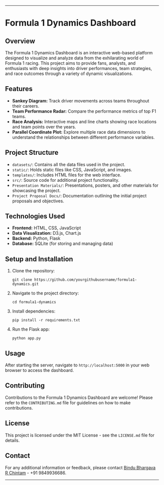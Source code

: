 ---

# Formula 1 Dynamics Dashboard

## Overview
The Formula 1 Dynamics Dashboard is an interactive web-based platform designed to visualize and analyze data from the exhilarating world of Formula 1 racing. This project aims to provide fans, analysts, and enthusiasts with deep insights into driver performances, team strategies, and race outcomes through a variety of dynamic visualizations.

## Features
- **Sankey Diagram:** Track driver movements across teams throughout their careers.
- **Team Performance Radar:** Compare the performance metrics of top F1 teams.
- **Race Analysis:** Interactive maps and line charts showing race locations and team points over the years.
- **Parallel Coordinate Plot:** Explore multiple race data dimensions to understand the relationships between different performance variables.

## Project Structure
- `datasets/`: Contains all the data files used in the project.
- `static/`: Holds static files like CSS, JavaScript, and images.
- `templates/`: Includes HTML files for the web interface.
- `src/`: Source code for additional project functionality.
- `Presentation Materials/`: Presentations, posters, and other materials for showcasing the project.
- `Project Proposal Docs/`: Documentation outlining the initial project proposals and objectives.

## Technologies Used
- **Frontend:** HTML, CSS, JavaScript
- **Data Visualization:** D3.js, Chart.js
- **Backend:** Python, Flask
- **Database:** SQLite (for storing and managing data)

## Setup and Installation
1. Clone the repository:
   ```
   git clone https://github.com/yourgithubusername/formula1-dynamics.git
   ```
2. Navigate to the project directory:
   ```
   cd formula1-dynamics
   ```
3. Install dependencies:
   ```
   pip install -r requirements.txt
   ```
4. Run the Flask app:
   ```
   python app.py
   ```

## Usage
After starting the server, navigate to `http://localhost:5000` in your web browser to access the dashboard.

## Contributing
Contributions to the Formula 1 Dynamics Dashboard are welcome! Please refer to the `CONTRIBUTING.md` file for guidelines on how to make contributions.

## License
This project is licensed under the MIT License - see the `LICENSE.md` file for details.

## Contact
For any additional information or feedback, please contact [Bindu Bhargava R Chintam](mailto:bindubhargavareddy@gmail.com) - +91 9849936686.

---